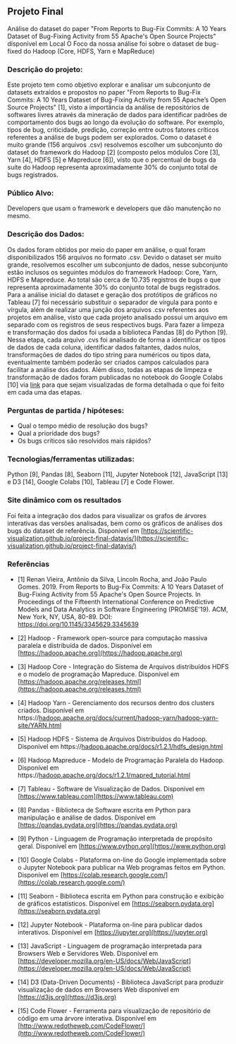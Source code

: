 ## Projeto Final
Análise do dataset do paper "From Reports to Bug-Fix Commits: A 10 Years Dataset of Bug-Fixing Activity from 55 Apache's Open Source Projects" disponível em Local O Foco da nossa análise foi sobre o dataset de bug-fixed do Hadoop (Core, HDFS, Yarn e MapReduce)

### Descrição do projeto:
Este projeto tem como objetivo explorar e analisar um subconjunto de datasets extraídos e propostos no paper "From Reports to Bug-Fix Commits: A 10 Years Dataset of Bug-Fixing Activity from 55 Apache’s Open Source Projects" [1], visto a importância da análise de repositórios de softwares livres através da mineração de dados para identificar padrões de comportamento dos bugs ao longo da evolução do software. Por exemplo, tipos de bug, criticidade, predição, correção entre outros fatores críticos referentes a análise de bugs podem ser explorados. Como o dataset é muito grande (156 arquivos .csv) resolvemos escolher um subconjunto do dataset do framework do Hadoop [2] (composto pelos módulos Core [3], Yarn [4], HDFS [5] e Mapreduce [6]), visto que o percentual de bugs da suíte do Hadoop representa aproximadamente 30% do conjunto total de bugs registrados.

### Público Alvo:
Developers que usam o framework e developers que dão manutenção no mesmo.

### Descrição dos Dados:
Os dados foram obtidos por meio do paper em análise, o qual foram disponibilizados 156 arquivos no formato .csv. Devido o dataset ser muito grande, resolvemos escolher um subconjunto de dados, nesse subconjunto estão inclusos os seguintes módulos do framework Hadoop: Core, Yarn, HDFS e Mapreduce. Ao total são cerca de 10.735 registros de bugs o que representa aproximadamente 30% do conjunto total de bugs registrados. Para a análise inicial do dataset e geração dos protótipos de gráficos no Tableau [7] foi necessário substituir o separador de vírgula para ponto e vírgula, além de realizar uma junção dos arquivos .csv referentes aos projetos em análise, visto que cada projeto analisado possui um arquivo em separado com os registros de seus respectivos bugs. Para fazer a limpeza e transformação dos dados foi usada a biblioteca Pandas [8] do Python [9]. Nessa etapa, cada arquivo .cvs foi analisado de forma a identificar os tipos de dados de cada coluna, identificar dados faltantes, dados nulos, transformações de dados do tipo string para numéricos ou tipos data, eventualmente também poderão ser criados campos calculados para facilitar a análise dos dados. Além disso, todas as etapas de limpeza e transformação de dados foram publicadas no notebook do Google Colabs [10] via [link](https://colab.research.google.com/drive/1tuxv1PHU-ORo9HmrgvUV3kKRQVi5lHAJ#scrollTo=VkiYWOJL6EE2) para que sejam visualizadas de forma detalhada o que foi feito em cada uma das etapas.

### Perguntas de partida / hipóteses:
- Qual o tempo médio de resolução dos bugs?
- Qual a prioridade dos bugs?
- Os bugs críticos são resolvidos mais rápidos?

### Tecnologias/ferramentas utilizadas:
Python [9], Pandas [8], Seaborn [11], Jupyter Notebook [12], JavaScript [13] e D3 [14], Google Colabs [10], Tableau [7] e Code Flower.

### Site dinâmico com os resultados

Foi feita a integração dos dados para visualizar os grafos de árvores interativas das versões analisadas, bem como os gráficos de análises dos bugs do dataset de referência. Disponível em [https://scientific-visualization.github.io/project-final-datavis/](https://scientific-visualization.github.io/project-final-datavis/)

### Referências

- [1] Renan Vieira, Antônio da Silva, Lincoln Rocha, and João Paulo Gomes. 2019. From Reports to Bug-Fix Commits: A 10 Years Dataset of Bug-Fixing Activity from 55 Apache's Open Source Projects. In Proceedings of the Fifteenth International Conference on Predictive Models and Data Analytics in Software Engineering (PROMISE'19). ACM, New York, NY, USA, 80-89. DOI: https://doi.org/10.1145/3345629.3345639

- [2] Hadoop - Framework open-source para computação massiva paralela e distribuída de dados. Disponível em [https://hadoop.apache.org](https://hadoop.apache.org)

- [3] Hadoop Core - Integração do Sistema de Arquivos distribuídos HDFS e o modelo de programação Mapreduce. Disponível em [https://hadoop.apache.org/releases.html](https://hadoop.apache.org/releases.html)

- [4] Hadoop Yarn - Gerenciamento dos recursos dentro dos clusters criados. Disponível em https://[hadoop.apache.org/docs/current/hadoop-yarn/hadoop-yarn-site/YARN.html](hadoop.apache.org/docs/current/hadoop-yarn/hadoop-yarn-site/YARN.html)

- [5] Hadoop HDFS - Sistema de Arquivos Distribuídos do Hadoop. Disponível em https://[hadoop.apache.org/docs/r1.2.1/hdfs_design.html](hadoop.apache.org/docs/r1.2.1/hdfs_design.html)

- [6] Hadoop Mapreduce - Modelo de Programação Paralela do Hadoop. Disponível em https://[hadoop.apache.org/docs/r1.2.1/mapred_tutorial.html](hadoop.apache.org/docs/r1.2.1/mapred_tutorial.html)

- [7] Tableau - Software de Visualização de Dados. Disponível em [https://www.tableau.com](https://www.tableau.com)

- [8] Pandas - Biblioteca de Software escrita em Python para manipulação e análise de dados. Disponível em [https://pandas.pydata.org](https://pandas.pydata.org)

- [9] Python - Linguagem de Programação interpretada de propósito geral. Disponível em [https://www.python.org](https://www.python.org)

- [10] Google Colabs - Plataforma on-line do Google implementada sobre o Jupyter Notebook para publicar na Web programas feitos em Python. Disponível em [https://colab.research.google.com/](https://colab.research.google.com/)

- [11] Seaborn - Biblioteca escrita em Python para construção e exibição de gráficos estatísticos. Disponível em [https://seaborn.pydata.org](https://seaborn.pydata.org)

- [12] Jupyter Notebook - Plataforma on-line para publicar dados interativos. Disponível em [https://jupyter.org](https://jupyter.org)

- [13] JavaScript - Linguagem de programação interpretada para Browsers Web e Servidores Web. Disponível em [https://developer.mozilla.org/en-US/docs/Web/JavaScript](https://developer.mozilla.org/en-US/docs/Web/JavaScript)

- [14] D3 (Data-Driven Documents) - Biblioteca JavaScript para produzir visualização de dados em Browsers Web disponível em [https://d3js.org](https://d3js.org)

- [15] Code Flower - Ferramenta para visualização de repositório de código em uma árvore interativa. Disponível em [http://www.redotheweb.com/CodeFlower/](http://www.redotheweb.com/CodeFlower/)
